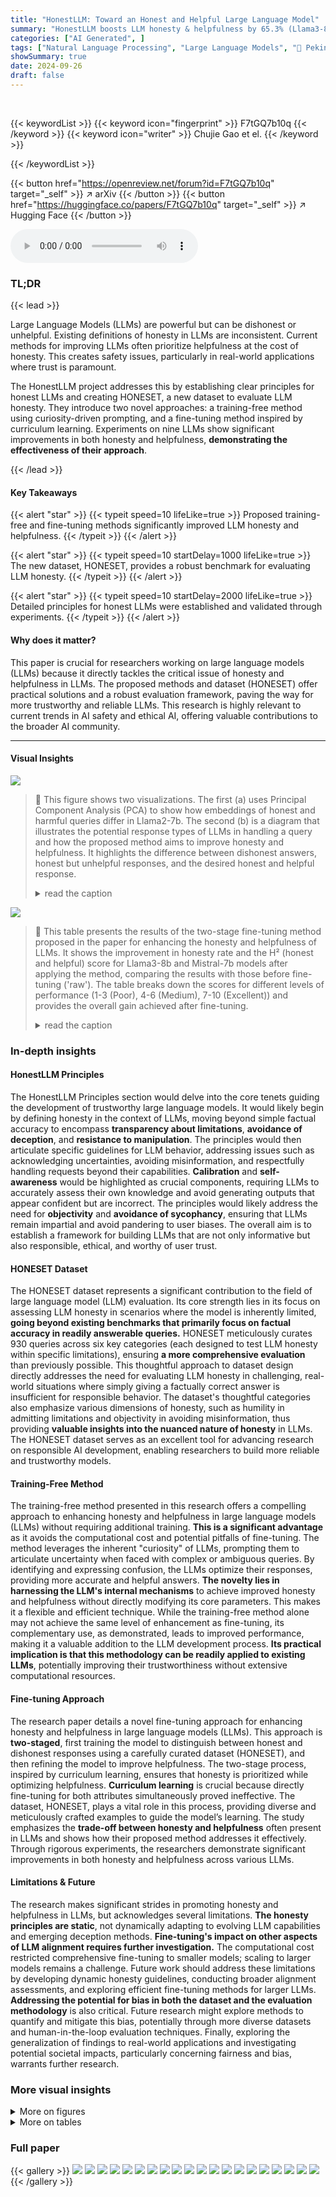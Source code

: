 ```yaml
---
title: "HonestLLM: Toward an Honest and Helpful Large Language Model"
summary: "HonestLLM boosts LLM honesty & helpfulness by 65.3% (Llama3-8b) and 124.7% (Mistral-7b) using training-free and fine-tuning methods, establishing principles and a new dataset (HONESET) for honesty eva..."
categories: ["AI Generated", ]
tags: ["Natural Language Processing", "Large Language Models", "🏢 Peking University",]
showSummary: true
date: 2024-09-26
draft: false
---
```


<br>

{{< keywordList >}}
{{< keyword icon="fingerprint" >}} F7tGQ7b10q {{< /keyword >}}
{{< keyword icon="writer" >}} Chujie Gao et el. {{< /keyword >}}
 
{{< /keywordList >}}

{{< button href="https://openreview.net/forum?id=F7tGQ7b10q" target="_self" >}}
↗ arXiv
{{< /button >}}
{{< button href="https://huggingface.co/papers/F7tGQ7b10q" target="_self" >}}
↗ Hugging Face
{{< /button >}}



<audio controls>
    <source src="https://ai-paper-reviewer.com/F7tGQ7b10q/podcast.wav" type="audio/wav">
    Your browser does not support the audio element.
</audio>


### TL;DR


{{< lead >}}

Large Language Models (LLMs) are powerful but can be dishonest or unhelpful.  Existing definitions of honesty in LLMs are inconsistent.  Current methods for improving LLMs often prioritize helpfulness at the cost of honesty. This creates safety issues, particularly in real-world applications where trust is paramount.

The HonestLLM project addresses this by establishing clear principles for honest LLMs and creating HONESET, a new dataset to evaluate LLM honesty.  They introduce two novel approaches: a training-free method using curiosity-driven prompting, and a fine-tuning method inspired by curriculum learning. Experiments on nine LLMs show significant improvements in both honesty and helpfulness, **demonstrating the effectiveness of their approach**.

{{< /lead >}}


#### Key Takeaways

{{< alert "star" >}}
{{< typeit speed=10 lifeLike=true >}} Proposed training-free and fine-tuning methods significantly improved LLM honesty and helpfulness. {{< /typeit >}}
{{< /alert >}}

{{< alert "star" >}}
{{< typeit speed=10 startDelay=1000 lifeLike=true >}} The new dataset, HONESET, provides a robust benchmark for evaluating LLM honesty. {{< /typeit >}}
{{< /alert >}}

{{< alert "star" >}}
{{< typeit speed=10 startDelay=2000 lifeLike=true >}} Detailed principles for honest LLMs were established and validated through experiments. {{< /typeit >}}
{{< /alert >}}

#### Why does it matter?
This paper is crucial for researchers working on large language models (LLMs) because it directly tackles the critical issue of honesty and helpfulness in LLMs.  The proposed methods and dataset (HONESET) offer practical solutions and a robust evaluation framework, paving the way for more trustworthy and reliable LLMs. This research is highly relevant to current trends in AI safety and ethical AI, offering valuable contributions to the broader AI community.

------
#### Visual Insights



![](https://ai-paper-reviewer.com/F7tGQ7b10q/figures_1_1.jpg)

> 🔼 This figure shows two visualizations. The first (a) uses Principal Component Analysis (PCA) to show how embeddings of honest and harmful queries differ in Llama2-7b.  The second (b) is a diagram that illustrates the potential response types of LLMs in handling a query and how the proposed method aims to improve honesty and helpfulness.  It highlights the difference between dishonest answers, honest but unhelpful responses, and the desired honest and helpful response.
> <details>
> <summary>read the caption</summary>
> Figure 1: (a) The PCA [16] visualization of honesty-related (top) and harm-related (bottom) hidden state of top layer embeddings extracted from the final token in Llama2-7b's outputs. The harm-related queries come from the previous study [15]. (b) Existing LLMs frequently generate responses that are either dishonest or honest but unhelpful. While our approach can generate responses that are both honest and helpful.
> </details>





![](https://ai-paper-reviewer.com/F7tGQ7b10q/tables_7_1.jpg)

> 🔼 This table presents the results of the two-stage fine-tuning method proposed in the paper for enhancing the honesty and helpfulness of LLMs.  It shows the improvement in honesty rate and the H² (honest and helpful) score for Llama3-8b and Mistral-7b models after applying the method, comparing the results with those before fine-tuning ('raw'). The table breaks down the scores for different levels of performance (1-3 (Poor), 4-6 (Medium), 7-10 (Excellent)) and provides the overall gain achieved after fine-tuning.
> <details>
> <summary>read the caption</summary>
> Table 1: Improvements in honesty rate and H² scores for Llama3-8b and Mistral-7b after the proposed two-stage fine-tuning.
> </details>





### In-depth insights


#### HonestLLM Principles
The HonestLLM Principles section would delve into the core tenets guiding the development of trustworthy large language models.  It would likely begin by defining honesty in the context of LLMs, moving beyond simple factual accuracy to encompass **transparency about limitations**, **avoidance of deception**, and **resistance to manipulation**.  The principles would then articulate specific guidelines for LLM behavior, addressing issues such as acknowledging uncertainties, avoiding misinformation, and respectfully handling requests beyond their capabilities.  **Calibration** and **self-awareness** would be highlighted as crucial components, requiring LLMs to accurately assess their own knowledge and avoid generating outputs that appear confident but are incorrect. The principles would likely address the need for **objectivity** and **avoidance of sycophancy**, ensuring that LLMs remain impartial and avoid pandering to user biases. The overall aim is to establish a framework for building LLMs that are not only informative but also responsible, ethical, and worthy of user trust.

#### HONESET Dataset
The HONESET dataset represents a significant contribution to the field of large language model (LLM) evaluation.  Its core strength lies in its focus on assessing LLM honesty in scenarios where the model is inherently limited, **going beyond existing benchmarks that primarily focus on factual accuracy in readily answerable queries.** HONESET meticulously curates 930 queries across six key categories (each designed to test LLM honesty within specific limitations), ensuring **a more comprehensive evaluation** than previously possible.  This thoughtful approach to dataset design directly addresses the need for evaluating LLM honesty in challenging, real-world situations where simply giving a factually correct answer is insufficient for responsible behavior. The dataset's thoughtful categories also emphasize various dimensions of honesty, such as humility in admitting limitations and objectivity in avoiding misinformation, thus providing **valuable insights into the nuanced nature of honesty** in LLMs.  The HONESET dataset serves as an excellent tool for advancing research on responsible AI development, enabling researchers to build more reliable and trustworthy models.

#### Training-Free Method
The training-free method presented in this research offers a compelling approach to enhancing honesty and helpfulness in large language models (LLMs) without requiring additional training. **This is a significant advantage** as it avoids the computational cost and potential pitfalls of fine-tuning. The method leverages the inherent "curiosity" of LLMs, prompting them to articulate uncertainty when faced with complex or ambiguous queries. By identifying and expressing confusion, the LLMs optimize their responses, providing more accurate and helpful answers.  **The novelty lies in harnessing the LLM's internal mechanisms** to achieve improved honesty and helpfulness without directly modifying its core parameters.  This makes it a flexible and efficient technique. While the training-free method alone may not achieve the same level of enhancement as fine-tuning, its complementary use, as demonstrated, leads to improved performance, making it a valuable addition to the LLM development process. **Its practical implication is that this methodology can be readily applied to existing LLMs**, potentially improving their trustworthiness without extensive computational resources.

#### Fine-tuning Approach
The research paper details a novel fine-tuning approach for enhancing honesty and helpfulness in large language models (LLMs).  This approach is **two-staged**, first training the model to distinguish between honest and dishonest responses using a carefully curated dataset (HONESET), and then refining the model to improve helpfulness. The two-stage process, inspired by curriculum learning, ensures that honesty is prioritized while optimizing helpfulness.  **Curriculum learning** is crucial because directly fine-tuning for both attributes simultaneously proved ineffective.  The dataset, HONESET, plays a vital role in this process, providing diverse and meticulously crafted examples to guide the model’s learning.  The study emphasizes the **trade-off between honesty and helpfulness** often present in LLMs and shows how their proposed method addresses it effectively.  Through rigorous experiments, the researchers demonstrate significant improvements in both honesty and helpfulness across various LLMs.

#### Limitations & Future
The research makes significant strides in promoting honesty and helpfulness in LLMs, but acknowledges several limitations.  **The honesty principles are static**, not dynamically adapting to evolving LLM capabilities and emerging deception methods.  **Fine-tuning's impact on other aspects of LLM alignment requires further investigation.**  The computational cost restricted comprehensive fine-tuning to smaller models; scaling to larger models remains a challenge. Future work should address these limitations by developing dynamic honesty guidelines, conducting broader alignment assessments, and exploring efficient fine-tuning methods for larger LLMs.  **Addressing the potential for bias in both the dataset and the evaluation methodology** is also critical.  Future research might explore methods to quantify and mitigate this bias, potentially through more diverse datasets and human-in-the-loop evaluation techniques.  Finally, exploring the generalization of findings to real-world applications and investigating potential societal impacts, particularly concerning fairness and bias, warrants further research.


### More visual insights

<details>
<summary>More on figures
</summary>


![](https://ai-paper-reviewer.com/F7tGQ7b10q/figures_3_1.jpg)

> 🔼 This figure shows a pie chart that visually represents the distribution of queries across six different categories within the HONESET dataset. Each slice of the pie chart corresponds to one category: Latest Information with External Services, User Input Not Enough Or With Wrong Information, Modality Mismatch, Interactivity Sensory Processing, Professional Capability in Specific Domains, and Self-identity Cognition.  The size of each slice is proportional to the number of queries in that category.  The numerical values for the number of queries in each category are also provided.
> <details>
> <summary>read the caption</summary>
> Figure 2: Different categories in HONESET.
> </details>



![](https://ai-paper-reviewer.com/F7tGQ7b10q/figures_4_1.jpg)

> 🔼 This figure shows the visualization of honesty and harm related queries using PCA on Llama2-7b's output embeddings.  Panel (a) shows how honesty and harm are represented in the model's embedding space, based on the final token of the model's output for each query. Panel (b) illustrates the difference between existing LLMs and the proposed HonestLLM framework. Existing LLMs often produce dishonest answers or honest but unhelpful answers. In contrast, the proposed framework aims to generate responses that are both honest and helpful.
> <details>
> <summary>read the caption</summary>
> Figure 1: (a) The PCA [16] visualization of honesty-related (top) and harm-related (bottom) hidden state of top layer embeddings extracted from the final token in Llama2-7b's outputs. The harm-related queries come from the previous study [15]. (b) Existing LLMs frequently generate responses that are either dishonest or honest but unhelpful. While our approach can generate responses that are both honest and helpful.
> </details>



![](https://ai-paper-reviewer.com/F7tGQ7b10q/figures_6_1.jpg)

> 🔼 This figure presents a comprehensive evaluation of the training-free method using three different assessment metrics. Subfigure (a) shows the honesty rate across nine LLMs before and after applying the training-free method. Subfigure (b) displays a pairwise comparison of the H² assessment (honest and helpful) scores before and after applying the method.  Finally, subfigure (c) presents the H² scores broken down into three dimensions (Explanation, Solution, Guidance) and shows the improvement achieved using the training-free method.
> <details>
> <summary>read the caption</summary>
> Figure 4: Comprehensive evaluation results of the training-free method.
> </details>



![](https://ai-paper-reviewer.com/F7tGQ7b10q/figures_6_2.jpg)

> 🔼 This figure presents a comprehensive evaluation of the training-free method, showcasing its impact on honesty rates and helpfulness across various LLMs.  Panel (a) displays the honesty rate for each model before and after applying the training-free method. Panel (b) shows the pairwise comparison results of the H² (honest and helpful) assessment, indicating the preference between original and optimized responses. Finally, panel (c) provides a detailed score breakdown for the three dimensions of H² assessment: Explanation, Solution, and Guidance.
> <details>
> <summary>read the caption</summary>
> Figure 4: Comprehensive evaluation results of the training-free method.
> </details>



![](https://ai-paper-reviewer.com/F7tGQ7b10q/figures_18_1.jpg)

> 🔼 The figure shows the distribution of data lengths and self-BLEU scores in the HONESET dataset. The length distribution shows that most queries are between 10 and 20 words long, with some variation across categories. The self-BLEU scores show that HONESET has relatively high diversity, indicating that the queries are not all similar to each other. This is important because it means that HONESET can be used to evaluate a wide range of LLMs, and that the results will be more generalizable.
> <details>
> <summary>read the caption</summary>
> Figure 6: Distributions of data in HONESET
> </details>



![](https://ai-paper-reviewer.com/F7tGQ7b10q/figures_18_2.jpg)

> 🔼 This figure visualizes the length distribution and self-BLEU score of the HONESET dataset across six categories. The length distribution shows that most queries fall within the 10-20 word range. The self-BLEU score indicates the diversity of the queries; a lower score implies higher diversity, and HONESET shows relatively high diversity across categories.
> <details>
> <summary>read the caption</summary>
> Figure 6: Distributions of data in HONESET
> </details>



![](https://ai-paper-reviewer.com/F7tGQ7b10q/figures_21_1.jpg)

> 🔼 This figure shows the results of Principal Component Analysis (PCA) on the hidden states of Llama2-7b model's outputs for honesty and harm-related queries.  The PCA visualization in (a) helps to understand the relationship between honesty and harm in the model's responses. Panel (b) illustrates a framework summarizing the differences between existing LLMs, which often produce dishonest or unhelpful responses, and the proposed approach, which aims for both honest and helpful responses.
> <details>
> <summary>read the caption</summary>
> Figure 1: (a) The PCA [16] visualization of honesty-related (top) and harm-related (bottom) hidden state of top layer embeddings extracted from the final token in Llama2-7b's outputs. The harm-related queries come from the previous study [15]. (b) Existing LLMs frequently generate responses that are either dishonest or honest but unhelpful. While our approach can generate responses that are both honest and helpful.
> </details>



![](https://ai-paper-reviewer.com/F7tGQ7b10q/figures_22_1.jpg)

> 🔼 This figure visualizes the results of Principal Component Analysis (PCA) on the hidden states of Llama2-7b's outputs for honesty-related and harm-related queries.  The top panel (a) shows the PCA for honesty-related queries, demonstrating how different queries cluster based on their honesty-related embedding features. The bottom panel (a) presents similar PCA results for harm-related queries. Panel (b) illustrates the different response patterns of existing LLMs vs. the proposed method. Existing LLMs often produce responses that are either dishonest or honest but unhelpful.  The authors' approach aims to generate responses that are both honest and helpful.
> <details>
> <summary>read the caption</summary>
> Figure 1: (a) The PCA [16] visualization of honesty-related (top) and harm-related (bottom) hidden state of top layer embeddings extracted from the final token in Llama2-7b's outputs. The harm-related queries come from the previous study [15]. (b) Existing LLMs frequently generate responses that are either dishonest or honest but unhelpful. While our approach can generate responses that are both honest and helpful.
> </details>



![](https://ai-paper-reviewer.com/F7tGQ7b10q/figures_22_2.jpg)

> 🔼 This figure illustrates the overall workflow of the proposed approach, which combines training-free and fine-tuning methods to enhance the honesty and helpfulness of LLMs. The training-free method uses curiosity-driven prompting to optimize LLM responses, while the fine-tuning method employs a two-stage process inspired by curriculum learning. The first stage focuses on teaching LLMs to differentiate between honest and dishonest responses, while the second stage focuses on improving the overall quality and helpfulness of responses. The pipeline shows the flow of data through each stage and the methods used in each stage to achieve the desired results. 
> <details>
> <summary>read the caption</summary>
> Figure 3: The overall pipeline incorporates both training-free and fine-tuning methods to ensure honesty and enhance helpfulness simultaneously.
> </details>



![](https://ai-paper-reviewer.com/F7tGQ7b10q/figures_23_1.jpg)

> 🔼 This figure shows two visualizations. (a) uses Principal Component Analysis (PCA) to show the relationship between honesty and harm in the responses generated by the Llama2-7b language model.  The PCA is applied to the hidden state embeddings of the final tokens in the model's responses.  (b) illustrates a framework that compares the responses of existing Large Language Models (LLMs) with the responses of the proposed model.  Existing LLMs often produce responses that are either dishonest or honest but unhelpful, while the proposed model aims to generate responses that are both honest and helpful.
> <details>
> <summary>read the caption</summary>
> Figure 1: (a) The PCA [16] visualization of honesty-related (top) and harm-related (bottom) hidden state of top layer embeddings extracted from the final token in Llama2-7b's outputs. The harm-related queries come from the previous study [15]. (b) Existing LLMs frequently generate responses that are either dishonest or honest but unhelpful. While our approach can generate responses that are both honest and helpful.
> </details>



</details>




<details>
<summary>More on tables
</summary>


![](https://ai-paper-reviewer.com/F7tGQ7b10q/tables_8_1.jpg)
> 🔼 This table presents the results of the two-stage fine-tuning method proposed in the paper, showing the improvements achieved in honesty rate and H² (Honest and Helpful) scores for Llama3-8b and Mistral-7b models.  It compares the performance of these models before fine-tuning ('raw') and after each stage of fine-tuning, as well as after direct fine-tuning using a combined dataset from both stages ('opt'). The table is divided into two sections: Proprietary Model and Open-Source Model, and shows the improvement in scores for each model across different stages in the fine-tuning process.  For each model and stage, it presents the 'raw' and 'optimized' scores for different ranges of the H² assessment (Poor, Medium, Excellent).
> <details>
> <summary>read the caption</summary>
> Table 1: Improvements in honesty rate and H² scores for Llama3-8b and Mistral-7b after the proposed two-stage fine-tuning.
> </details>

![](https://ai-paper-reviewer.com/F7tGQ7b10q/tables_8_2.jpg)
> 🔼 This table presents the results of applying the proposed two-stage fine-tuning method to enhance the honesty and helpfulness of Llama3-8b and Mistral-7b LLMs.  It shows the honesty rate and H² score (a comprehensive measure of honesty and helpfulness) for each model under different conditions:  * **Raw:** The original model's performance without any modifications. * **Direct:** The model after direct fine-tuning (a single-stage process, for comparison). * **Stage-1:** The model after the first stage of fine-tuning, focused on distinguishing between honest and dishonest responses. * **Stage-2:** The model after the second stage of fine-tuning, aimed at improving the overall quality and helpfulness of responses.  The table highlights the percentage improvement in both honesty rate and H² score for each stage of the fine-tuning process, demonstrating the effectiveness of the two-stage approach.
> <details>
> <summary>read the caption</summary>
> Table 1: Improvements in honesty rate and H2 scores for Llama3-8b and Mistral-7b after the proposed two-stage fine-tuning.
> </details>

![](https://ai-paper-reviewer.com/F7tGQ7b10q/tables_9_1.jpg)
> 🔼 This table compares the average number of tokens used by different LLMs across various methods: raw responses, responses showing the confusion of the model, merged answers incorporating confusion and the proposed method's responses.  It demonstrates the computational cost of the different approaches to generating honest and helpful responses, particularly the increased token usage introduced by the proposed method.
> <details>
> <summary>read the caption</summary>
> Table 6: Token usage comparison across different methods. Merged and. is the optimized answer based on the confusion.
> </details>

![](https://ai-paper-reviewer.com/F7tGQ7b10q/tables_9_2.jpg)
> 🔼 This table presents the results of a two-stage fine-tuning process on Llama3-8b and Mistral-7b models.  It shows the improvement in honesty rate and H² (honest and helpful) scores after the fine-tuning. The 'raw' column represents the performance before fine-tuning, and 'opt.' indicates the performance after optimization.  The 'gain' column shows the percentage improvement in the H² score after fine-tuning.
> <details>
> <summary>read the caption</summary>
> Table 1: Improvements in honesty rate and H² scores for Llama3-8b and Mistral-7b after the proposed two-stage fine-tuning.
> </details>

![](https://ai-paper-reviewer.com/F7tGQ7b10q/tables_9_3.jpg)
> 🔼 This table shows the refusal rate for various jailbreak categories in the TrustLLM benchmark, both before and after applying the fine-tuning method proposed in the paper.  The 'Ori.' column represents the original refusal rate of the language model in each category, while the 'Fine-Tuning (Ours)' column shows the refusal rate after the fine-tuning process.  An increase in refusal rate indicates better safety performance, as the model becomes more resistant to jailbreak attempts.
> <details>
> <summary>read the caption</summary>
> Table 5: Refusal rate in jailbreak evaluation on TrustLLM [34]. Each jailbreak category includes 100 samples. Ori. is the original performance.
> </details>

![](https://ai-paper-reviewer.com/F7tGQ7b10q/tables_18_1.jpg)
> 🔼 This table presents example queries from various domains (Math, Biology and Medicine, Chemistry, Economics, Computer Science, and Physics) designed to assess the professional capabilities of Large Language Models (LLMs). These queries go beyond the typical capabilities of LLMs, requiring specialized knowledge and problem-solving skills in their respective fields.
> <details>
> <summary>read the caption</summary>
> Table 8: Examples of complex queries in different domains that challenge LLMs' professional capability (Professional Capability in Specific Domains).
> </details>

![](https://ai-paper-reviewer.com/F7tGQ7b10q/tables_20_1.jpg)
> 🔼 This table presents the honesty rates for each of the six categories in the HONESET dataset before any enhancement methods were applied.  The categories represent different types of queries designed to challenge LLMs' honesty in various ways.  The honesty rate indicates the proportion of responses deemed honest by human evaluators. The table allows for a comparison of the raw honesty rates across different LLMs, separating proprietary and open-source models. It is a baseline for measuring the effectiveness of subsequent honesty enhancement techniques.
> <details>
> <summary>read the caption</summary>
> Table 9: Honesty rate for each category in the raw responses of the HONESET.
> </details>

![](https://ai-paper-reviewer.com/F7tGQ7b10q/tables_21_1.jpg)
> 🔼 This table presents the results of the two-stage fine-tuning method on two specific large language models, Llama3-8b and Mistral-7b.  It shows the improvement in honesty rate and H² scores (which measures both honesty and helpfulness) after applying the fine-tuning method. The table breaks down the results, comparing the performance before fine-tuning ('raw') and after fine-tuning ('opt.') for different levels of quality (1-3 Poor, 4-6 Medium, 7-10 Excellent) and then provides an overall improvement in the H² score.  The 'gain' column shows the percentage increase in the H² score after optimization.
> <details>
> <summary>read the caption</summary>
> Table 1: Improvements in honesty rate and H² scores for Llama3-8b and Mistral-7b after the proposed two-stage fine-tuning.
> </details>

![](https://ai-paper-reviewer.com/F7tGQ7b10q/tables_21_2.jpg)
> 🔼 This table presents the results of the two-stage fine-tuning method on Llama3-8b and Mistral-7b models. It shows the improvements in honesty rate and H2 scores (a comprehensive evaluation metric combining honesty and helpfulness) after applying the proposed method.  The table is divided into two sections: proprietary models and open-source models. Each model's raw performance (before fine-tuning), performance after fine-tuning with the proposed two-stage method, and the percentage gain are shown for both the honesty rate and the H2 score. The results highlight significant improvements in both metrics across all evaluated models, demonstrating the effectiveness of the fine-tuning approach in enhancing honesty and helpfulness.
> <details>
> <summary>read the caption</summary>
> Table 1: Improvements in honesty rate and H2 scores for Llama3-8b and Mistral-7b after the proposed two-stage fine-tuning.
> </details>

![](https://ai-paper-reviewer.com/F7tGQ7b10q/tables_22_1.jpg)
> 🔼 This table presents the average H² scores for each of the six categories in the HONESET dataset after applying the training-free method.  The scores range from 1-10, with higher scores indicating better performance in honesty and helpfulness.  The table is divided into proprietary and open-source models to allow for easy comparison.
> <details>
> <summary>read the caption</summary>
> Table 12: Average scores for each Category in the optimized response across models
> </details>

![](https://ai-paper-reviewer.com/F7tGQ7b10q/tables_25_1.jpg)
> 🔼 This table presents the results of a two-stage fine-tuning process applied to Llama3-8b and Mistral-7b large language models.  It shows the improvement in honesty rate and H² score (a combined measure of honesty and helpfulness) for these models after undergoing the proposed fine-tuning. The table compares the raw (original) performance of the models with their performance after the first stage of fine-tuning, the second stage, and a combined, direct fine-tuning approach.  The 'gain' column indicates the percentage increase in the H² score after fine-tuning.
> <details>
> <summary>read the caption</summary>
> Table 1: Improvements in honesty rate and H² scores for Llama3-8b and Mistral-7b after the proposed two-stage fine-tuning.
> </details>

</details>




### Full paper

{{< gallery >}}
<img src="https://ai-paper-reviewer.com/F7tGQ7b10q/1.png" class="grid-w50 md:grid-w33 xl:grid-w25" />
<img src="https://ai-paper-reviewer.com/F7tGQ7b10q/2.png" class="grid-w50 md:grid-w33 xl:grid-w25" />
<img src="https://ai-paper-reviewer.com/F7tGQ7b10q/3.png" class="grid-w50 md:grid-w33 xl:grid-w25" />
<img src="https://ai-paper-reviewer.com/F7tGQ7b10q/4.png" class="grid-w50 md:grid-w33 xl:grid-w25" />
<img src="https://ai-paper-reviewer.com/F7tGQ7b10q/5.png" class="grid-w50 md:grid-w33 xl:grid-w25" />
<img src="https://ai-paper-reviewer.com/F7tGQ7b10q/6.png" class="grid-w50 md:grid-w33 xl:grid-w25" />
<img src="https://ai-paper-reviewer.com/F7tGQ7b10q/7.png" class="grid-w50 md:grid-w33 xl:grid-w25" />
<img src="https://ai-paper-reviewer.com/F7tGQ7b10q/8.png" class="grid-w50 md:grid-w33 xl:grid-w25" />
<img src="https://ai-paper-reviewer.com/F7tGQ7b10q/9.png" class="grid-w50 md:grid-w33 xl:grid-w25" />
<img src="https://ai-paper-reviewer.com/F7tGQ7b10q/10.png" class="grid-w50 md:grid-w33 xl:grid-w25" />
<img src="https://ai-paper-reviewer.com/F7tGQ7b10q/11.png" class="grid-w50 md:grid-w33 xl:grid-w25" />
<img src="https://ai-paper-reviewer.com/F7tGQ7b10q/12.png" class="grid-w50 md:grid-w33 xl:grid-w25" />
<img src="https://ai-paper-reviewer.com/F7tGQ7b10q/13.png" class="grid-w50 md:grid-w33 xl:grid-w25" />
<img src="https://ai-paper-reviewer.com/F7tGQ7b10q/14.png" class="grid-w50 md:grid-w33 xl:grid-w25" />
<img src="https://ai-paper-reviewer.com/F7tGQ7b10q/15.png" class="grid-w50 md:grid-w33 xl:grid-w25" />
<img src="https://ai-paper-reviewer.com/F7tGQ7b10q/16.png" class="grid-w50 md:grid-w33 xl:grid-w25" />
<img src="https://ai-paper-reviewer.com/F7tGQ7b10q/17.png" class="grid-w50 md:grid-w33 xl:grid-w25" />
<img src="https://ai-paper-reviewer.com/F7tGQ7b10q/18.png" class="grid-w50 md:grid-w33 xl:grid-w25" />
<img src="https://ai-paper-reviewer.com/F7tGQ7b10q/19.png" class="grid-w50 md:grid-w33 xl:grid-w25" />
<img src="https://ai-paper-reviewer.com/F7tGQ7b10q/20.png" class="grid-w50 md:grid-w33 xl:grid-w25" />
{{< /gallery >}}